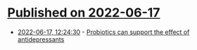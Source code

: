 # [Published on 2022-06-17](index.md)

* [2022-06-17, 12:24:30](https://news.ycombinator.com/item?id=31777062) - [Probiotics can support the effect of antidepressants](https://www.unibas.ch/en/News-Events/News/Uni-Research/Good-bacteria-to-tackle-depression.html)
